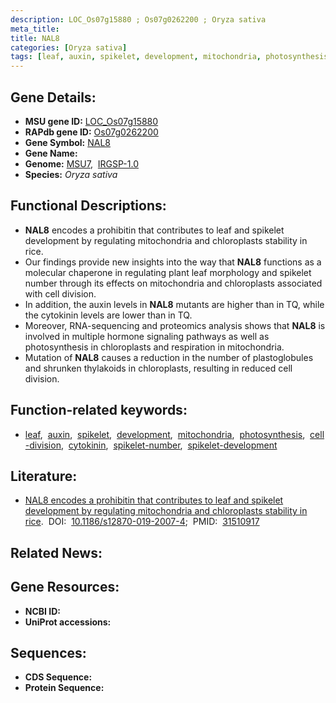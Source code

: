 ```yaml
---
description: LOC_Os07g15880 ; Os07g0262200 ; Oryza sativa
meta_title:
title: NAL8
categories: [Oryza sativa]
tags: [leaf, auxin, spikelet, development, mitochondria, photosynthesis, cell division, cytokinin, spikelet number, spikelet development]
---
```


## Gene Details:
- **MSU gene ID:** [LOC_Os07g15880](http://rice.uga.edu/cgi-bin/ORF_infopage.cgi?orf=LOC_Os07g15880)  
- **RAPdb gene ID:** [Os07g0262200](https://rapdb.dna.affrc.go.jp/locus/?name=Os07g0262200)  
- **Gene Symbol:** <u>NAL8</u>
- **Gene Name:**
- **Genome:**  [MSU7](http://rice.uga.edu/),&nbsp;&nbsp;[IRGSP-1.0](https://rapdb.dna.affrc.go.jp/download/irgsp1.html)
- **Species:** *Oryza sativa*

## Functional Descriptions:
   - **NAL8** encodes a prohibitin that contributes to leaf and spikelet development by regulating mitochondria and chloroplasts stability in rice.
   - Our findings provide new insights into the way that **NAL8** functions as a molecular chaperone in regulating plant leaf morphology and spikelet number through its effects on mitochondria and chloroplasts associated with cell division.
   - In addition, the auxin levels in **NAL8** mutants are higher than in TQ, while the cytokinin levels are lower than in TQ.
   - Moreover, RNA-sequencing and proteomics analysis shows that **NAL8** is involved in multiple hormone signaling pathways as well as photosynthesis in chloroplasts and respiration in mitochondria.
   - Mutation of **NAL8** causes a reduction in the number of plastoglobules and shrunken thylakoids in chloroplasts, resulting in reduced cell division.

## Function-related keywords:
   - [leaf](/tags/leaf/),&nbsp;&nbsp;[auxin](/tags/auxin/),&nbsp;&nbsp;[spikelet](/tags/spikelet/),&nbsp;&nbsp;[development](/tags/development/),&nbsp;&nbsp;[mitochondria](/tags/mitochondria/),&nbsp;&nbsp;[photosynthesis](/tags/photosynthesis/),&nbsp;&nbsp;[cell-division](/tags/cell-division/),&nbsp;&nbsp;[cytokinin](/tags/cytokinin/),&nbsp;&nbsp;[spikelet-number](/tags/spikelet-number/),&nbsp;&nbsp;[spikelet-development](/tags/spikelet-development/)

## Literature:
   - [NAL8 encodes a prohibitin that contributes to leaf and spikelet development by regulating mitochondria and chloroplasts stability in rice](https://www.doi.org/10.1186/s12870-019-2007-4).&nbsp;&nbsp;DOI:&nbsp;&nbsp;[10.1186/s12870-019-2007-4](https://www.doi.org/10.1186/s12870-019-2007-4);&nbsp;&nbsp;PMID:&nbsp;&nbsp;[31510917](https://pubmed.ncbi.nlm.nih.gov/31510917/)

## Related News:

## Gene Resources:
- **NCBI ID:**  []()
- **UniProt accessions:** [](https://www.uniprot.org/uniprotkb//entry)

## Sequences:
- **CDS Sequence:**
- **Protein Sequence:**
